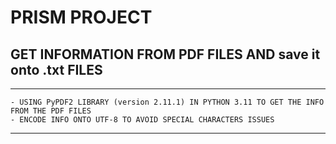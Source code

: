 # PRISM PROJECT

## GET INFORMATION FROM PDF FILES AND save it onto .txt FILES

---

    - USING PyPDF2 LIBRARY (version 2.11.1) IN PYTHON 3.11 TO GET THE INFO FROM THE PDF FILES
    - ENCODE INFO ONTO UTF-8 TO AVOID SPECIAL CHARACTERS ISSUES

---
